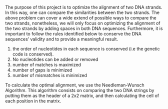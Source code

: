 The purpose of this project is to optimize the alignment of two DNA strands. In this way, one can compare the similarities between the two strands. The above problem can cover a wide extend of possible ways to compare the two strands, nonetheless, we will only focus on optimizing the alignment of the two strands by adding spaces in both DNA sequences. Furthermore, it is important to follow the rules identified below to conserve the DNA sequences’ validity and to provide a meaningful result.

1) the order of nucleotides in each sequence is conserved (i.e the genetic code is conserved).
2) No nucleotides can be added or removed
3) number of matches is maximized
4) number of gaps is minimized
5) number of mismatches is minimized

To calculate the optimal alignment, we use the Needleman-Wunsch Algorithm. This algorithm consists on comparing the two DNA strings by putting them as the header of a 2x2 matrix, and then calculating the cell of each position in the matrix.
